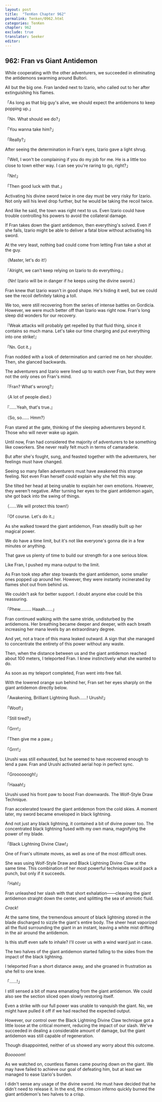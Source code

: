 ```yaml
---
layout: post
title:  "TenKen Chapter 962"
permalink: Tenken/0962.html
categories: TenKen
chapter: 962
exclude: true
translator: Seeker
editor: 
---
```

<h2>962: Fran vs Giant Antidemon</h2>

 While cooperating with the other adventurers, we succeeded in eliminating the antidemons swarming around Bultori.

 All but the big one. Fran landed next to Izario, who called out to her after extinguishing his flames.

「As long as that big guy's alive, we should expect the antidemons to keep popping up.」

「Nn. What should we do?」

「You wanna take him?」

「Really?」

 After seeing the determination in Fran's eyes, Izario gave a light shrug.

「Well, I won't be complaining if you do my job for me. He is a little too close to town either way. I can see you're raring to go, right?」

「Nn!」

「Then good luck with that.」

 Activating his divine sword twice in one day must be very risky for Izario. Not only will his level drop further, but he would be taking the recoil twice.

 And like he said, the town was right next to us. Even Izario could have trouble controlling his powers to avoid the collateral damage.

 If Fran takes down the giant antidemon, then everything's solved. Even if she fails, Izario might be able to deliver a fatal blow without activating his sword.

 At the very least, nothing bad could come from letting Fran take a shot at the guy.

（Master, let's do it!）

『Alright, we can't keep relying on Izario to do everything.』

（Nn! Izario will be in danger if he keeps using the divine sword.）

 Fran knew that Izario wasn't in good shape. He's hiding it well, but we could see the recoil definitely taking a toll.

 We too, were still recovering from the series of intense battles on Gordicia. However, we were much better off than Izario was right now. Fran's long sleep did wonders for our recovery.

『Weak attacks will probably get repelled by that fluid thing, since it contains so much mana. Let's take our time charging and put everything into one strike!』

「Nn. Got it.」

 Fran nodded with a look of determination and carried me on her shoulder. Then, she glanced backwards.

 The adventurers and Izario were lined up to watch over Fran, but they were not the only ones on Fran's mind.

『Fran? What's wrong?』

（A lot of people died.）

『……Yeah, that's true.』

（So, so…… Hmm?）

 Fran stared at the gate, thinking of the sleeping adventurers beyond it. Those who will never wake up again.

 Until now, Fran had considered the majority of adventurers to be something like coworkers. She never really felt much in terms of camaraderie.

 But after she's fought, sung, and feasted together with the adventurers, her feelings must have changed.

 Seeing so many fallen adventurers must have awakened this strange feeling. Not even Fran herself could explain why she felt this way.

 She tilted her head at being unable to explain her own emotions. However, they weren't negative. After turning her eyes to the giant antidemon again, she got back into the swing of things.

（……We will protect this town!）

『Of course. Let's do it.』
 
 As she walked toward the giant antidemon, Fran steadily built up her magical power.

 We do have a time limit, but it's not like everyone's gonna die in a few minutes or anything.

 That gave us plenty of time to build our strength for a one serious blow.

 Like Fran, I pushed my mana output to the limit.

 As Fran took step after step towards the giant antidemon, some smaller ones popped up around her. However, they were instantly incinerated by flames shot out from behind us.

 We couldn't ask for better support. I doubt anyone else could be this reassuring.

「Phew……… Haaah……」

 Fran continued walking with the same stride, undisturbed by the antidemons. Her breathing became deeper and deeper, with each breath increasing her mana levels by an extraordinary degree.

 And yet, not a trace of this mana leaked outward. A sign that she managed to concentrate the entirety of this power without any waste.

 Then, when the distance between us and the giant antidemon reached about 100 meters, I teleported Fran. I knew instinctively what she wanted to do.

 As soon as my teleport completed, Fran went into free fall.

 With the lowered orange sun behind her, Fran set her eyes sharply on the giant antidemon directly below.

「Awakening, Brilliant Lightning Rush……! Urushi!」

「Woof!」

「Still tired?」

「Grrr!」

「Then give me a paw.」

「Grrr!」

 Urushi was still exhausted, but he seemed to have recovered enough to lend a paw. Fran and Urushi activated aerial hop in perfect sync.

「Groooooogh!」

「Haaah!」

 Urushi used his front paw to boost Fran downwards. The Wolf-Style Draw Technique.

 Fran accelerated toward the giant antidemon from the cold skies. A moment later, my sword became enveloped in black lightning.

 And not just any black lightning, it contained a bit of divine power too. The concentrated black lightning fused with my own mana, magnifying the power of my blade.

「Black Lightning Divine Claw!」

 One of Fran's ultimate moves, as well as one of the most difficult ones.

 She was using Wolf-Style Draw and Black Lightning Divine Claw at the same time. This combination of her most powerful techniques would pack a punch, but only if it succeeds.

「Hah!」

 Fran unleashed her slash with that short exhalation――cleaving the giant antidemon straight down the center, and splitting the sea of amniotic fluid.

 *Crack*!

 At the same time, the tremendous amount of black lightning stored in the blade discharged to sizzle the giant's entire body. The sheer heat vaporized all the fluid surrounding the giant in an instant, leaving a white mist drifting in the air around the antidemon.

 Is this stuff even safe to inhale? I'll cover us with a wind ward just in case.

 The two halves of the giant antidemon started falling to the sides from the impact of the black lightning.

 I teleported Fran a short distance away, and she groaned in frustration as she fell to one knee.

「……!」

 I still sensed a bit of mana emanating from the giant antidemon. We could also see the section sliced open slowly restoring itself.

 Even a strike with our full power was unable to vanquish the giant. No, we might have pulled it off if we had reached the expected output.

 However, our control over the Black Lightning Divine Claw technique got a little loose at the critical moment, reducing the impact of our slash. We've succeeded in dealing a considerable amount of damage, but the giant antidemon was still capable of regeneration.

 Though disappointed, neither of us showed any worry about this outcome.

 *Booooom*!

 As we watched on, countless flames came pouring down on the giant. We may have failed to achieve our goal of defeating him, but at least we managed to ease Izario's burden.

 I didn't sense any usage of the divine sword. He must have decided that he didn't need to release it. In the end, the crimson inferno quickly burned the giant antidemon's two halves to a crisp.







